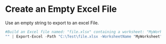 # Create an Empty Excel File
Use an empty string to export to an excel File.
```powershell
#Build an Excel file named: "file.xlsx" containing a worksheet: "MyWorksheet"
"" | Export-Excel -Path "C:\Test\file.xlsx -WorksheetName "MyWorksheet" 
```
